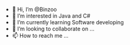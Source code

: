 - 👋 Hi, I’m @Binzoo
- 👀 I’m interested in Java and C#
- 🌱 I’m currently learning Software developing
- 💞️ I’m looking to collaborate on ...
- 📫 How to reach me ...

<!---
Binzoo/Binzoo is a ✨ special ✨ repository because its `README.md` (this file) appears on your GitHub profile.
You can click the Preview link to take a look at your changes.
--->
